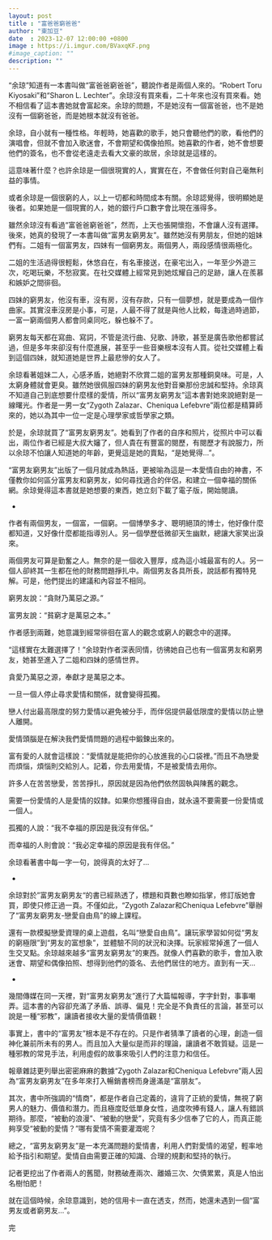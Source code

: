 ```yaml
---
layout: post
title : "富爸爸窮爸爸"
author: "東加豆"
date  : 2023-12-07 12:00:00 +0800
image : https://i.imgur.com/BVaxqKF.png
#image_caption: ""
description: ""
---
```


“余琼”知道有一本書叫做“富爸爸窮爸爸”，聽說作者是兩個人來的。“Robert Toru Kiyosaki”和“Sharon L. Lechter”。余琼沒有買來看，二十年來也沒有買來看。她不相信看了這本書她就會富起來。余琼的問題，不是她沒有一個富爸爸，也不是她沒有一個窮爸爸，而是她根本就沒有爸爸。

<!--more-->

余琼，自小就有一種性格。年輕時，她喜歡的歌手，她只會聽他們的歌，看他們的演唱會，但就不會加入歌迷會，不會期望和偶像拍照。她喜歡的作者，她不會想要他們的簽名，也不會從老遠走去看大文豪的故居，余琼就是這樣的。

這意味著什麼？也許余琼是一個很現實的人，實實在在，不會做任何對自己毫無利益的事情。

或者余琼是一個很窮的人，以上一切都和時間成本有關。余琼認覺得，很明顯她是後者。如果她是一個現實的人，她的銀行戶口數字會比現在漲得多。

雖然余琼沒有看過“富爸爸窮爸爸”，然而，上天也張開懷抱，不會讓人沒有選擇。後來，她真的發現了一本書叫做“富男友窮男友”。雖然她沒有男朋友，但她的姐妹們有。二姐有一個富男友，四妹有一個窮男友。兩個男人，兩段感情很兩極化。

二姐的生活過得很輕鬆，休悠自在，有名車接送，在豪宅出入，一年至少外遊三次，吃喝玩樂，不愁寂寞。在社交媒體上經常見到她炫耀自己的足跡，讓人在羨慕和嫉妒之間徘徊。

四妹的窮男友，他沒有車，沒有房，沒有存款，只有一個夢想，就是要成為一個作曲家。其實沒車沒房是小事，可是，人最不得了就是與他人比較，每逢過時過節，一富一窮兩個男人都會同桌同吃，躲也躲不了。

窮男友每天都在寫曲、寫詞，不管是流行曲、兒歌、詩歌，甚至是廣告歌他都嘗試過，但是多年來卻沒有什麼進展，甚至乎一些音樂根本沒有人買。從社交媒體上看到這個四妹，就知道她是世界上最悲慘的女人了。

余琼看著姐妹二人，心感矛盾，她絕對不欣賞二姐的富男友那種銅臭味。可是，人太窮身體就會更臭。雖然她很佩服四妹的窮男友他對音樂那份忠誠和堅持。余琼真不知道自己到底想要什麼樣的愛情，所以“富男友窮男友”這本書對她來說絕對是一線曙光。作者是一男一女“Zygoth Zalazar、Cheniqua Lefebvre”兩位都是精算師來的，她以為其中一位一定是心理學家或哲學家之類。

於是，余琼就買了“富男友窮男友”。她看到了作者的自序和照片，從照片中可以看出，兩位作者已經是大叔大嬸了，但人貴在有豐富的閱歷，有閱歷才有說服力，所以余琼不怕讓人知道她的年齡，更覺這是她的賣點，“是她覺得...”。

“富男友窮男友”出版了一個月就成為熱話，更被喻為這是一本愛情自由的神書，不僅教你如何區分富男友和窮男友，如何尋找適合的伴侶，和建立一個幸福的關係網。余琼覺得這本書就是她想要的東西，她立刻下載了電子版，開始閱讀。

-

作者有兩個男友，一個富，一個窮。一個博學多才、聰明絕頂的博士，他好像什麼都知道，又好像什麼都能指導別人。另一個學歷低微卻天生幽默，總讓大家笑出淚來。

兩個男友可算是勤奮之人。無奈的是一個收入豐厚，成為這小城最富有的人。另一個人卻終其一生都在他的財務問題掙扎中。兩個男友各具所長，說話都有獨特見解。可是，他們提出的建議和內容並不相同。

窮男友說：“貪財乃萬惡之源。”

富男友說：“貧窮才是萬惡之本。”

作者感到兩難，她意識到經常徘徊在富人的觀念或窮人的觀念中的選擇。

“這樣實在太難選擇了！”余琼對作者深表同情，彷彿她自己也有一個富男友和窮男友，她甚至進入了二姐和四妹的感情世界。

貪愛乃萬惡之源，奉獻才是萬惡之本。

一旦一個人停止尋求愛情和關係，就會變得孤獨。

戀人付出最高限度的努力愛情以避免被分手，而伴侶提供最低限度的愛情以防止戀人離開。

愛情頭腦是在解決我們愛情問題的過程中鍛鍊出來的。

富有愛的人就會這樣說：“愛情就是能把你的心放進我的心口袋裡。”而且不為戀愛而煩惱，煩惱則交給別人。記着，你去用愛情，不是被愛情去用你。

許多人在苦苦戀愛，苦苦掙扎，原因就是因為他們依然固執與陳舊的觀念。

需要一份愛情的人是愛情的奴隸。如果你想獲得自由，就永遠不要需要一份愛情或一個人。

孤獨的人說：“我不幸福的原因是我沒有伴侶。”

而幸福的人則會說：“我必定幸福的原因是我有伴侶。”

余琼看著書中每一字一句，說得真的太好了...

-

余琼對於”富男友窮男友“的書已經熟透了，標題和頁數也瞭如指掌，修訂版她會買，即使只修正過一頁。不僅如此，“Zygoth Zalazar和Cheniqua Lefebvre”舉辦了“富男友窮男友-戀愛自由鳥”的線上課程。

還有一款模擬戀愛資理的桌上遊戲，名叫“戀愛自由鳥”。讓玩家學習如何從“男友的窮極限”到“男友的富想象”，並體驗不同的狀況和決擇。玩家經常掉進了一個人生交叉點。余琼越來越多“富男友窮男友”的東西。就像人們喜歡的歌手，會加入歌迷會、期望和偶像拍照、想得到他們的簽名、去他們居住的地方。直到有一天...

-

幾間傳媒在同一天裡，對“富男友窮男友”進行了大篇幅報導，字字針對，事事嘲弄。這本書的內容卻充滿了矛盾、誤導、偏見！完全是不負責任的言論，甚至可以說是一種“邪教”，讓讀者接收大量的愛情價值觀！

事實上，書中的“富男友”根本是不存在的。只是作者猜準了讀者的心理，創造一個神化兼前所未有的男人。而且加入大量似是而非的理論，讓讀者不敢質疑。這是一種邪教的常見手法，利用虛假的故事來吸引人們的注意力和信任。

報章雜誌更列舉出密密麻麻的數據“Zygoth Zalazar和Cheniqua Lefebvre”兩人因為“富男友窮男友”在多年來打入暢銷書榜而身邊滿是“富朋友”。

其次，書中所強調的“情商”，都是作者自己定義的，違背了正統的愛情，無視了窮男人的魅力、價值和潛力。而且極度貶低單身女性，過度吹捧有錢人，讓人有錯誤期待。那麼，“被動的浪漫”、“被動的戀愛”，究竟有多少信奉了它的人，而真正能夠享受“被動的愛情？”哪有愛情不需要灌溉呢？

總之，“富男友窮男友”是一本充滿問題的愛情書，利用人們對愛情的渴望，輕率地給予指引和期望。愛情自由需要正確的知識、合理的規劃和堅持的執行。

記者更挖出了作者兩人的舊聞，財務破產兩次、離婚三次、欠債累累，真是人怕出名樹怕肥！

就在這個時候，余琼意識到，她的信用卡一直在透支，然而，她還未遇到一個“富男友或者窮男友...”。

完

<!--END-->
